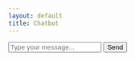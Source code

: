 ```yaml
---
layout: default
title: Chatbot
---
```


<div id="chat-container">
    <div id="chat-history"></div>
    <input type="text" id="user-input" placeholder="Type your message...">
    <button id="send-button">Send</button>
</div>

<script>
    document.getElementById('send-button').addEventListener('click', sendMessage);

    async function sendMessage() {
        const userInput = document.getElementById('user-input').value;
        const chatHistory = document.getElementById('chat-history');

        // Display user's message
        chatHistory.innerHTML += `<div>User: ${userInput}</div>`;

        const controller = new AbortController();
        const signal = controller.signal;

        // Set a timeout to abort the fetch request
        const timeoutId = setTimeout(() => controller.abort(), 10000); // 10 seconds

        try {
            const response = await fetch('https://stocktifybot.vercel.app/api/generate', {
                method: 'POST',
                headers: {
                    'Content-Type': 'application/json'
                },
                body: JSON.stringify({ aigf: userInput }),
                signal: signal,
                mode: 'cors' // Add this line to enable CORS
            });

            const data = await response.json();

            // Display Chatbot's response
            chatHistory.innerHTML += `<div>Bot: ${data.result}</div>`;
        } catch (error) {
            if (error.name === 'AbortError') {
                chatHistory.innerHTML += `<div>Error: Request timed out</div>`;
            } else {
                chatHistory.innerHTML += `<div>Error: ${error.message}</div>`;
            }
        } finally {
            clearTimeout(timeoutId);
        }
    }
</script>
